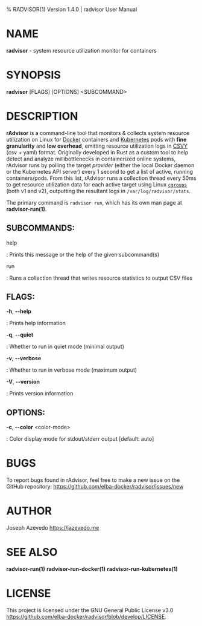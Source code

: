 % RADVISOR(1) Version 1.4.0 | radvisor User Manual

NAME
====

**radvisor** - system resource utilization monitor for containers

SYNOPSIS
========

**radvisor** \[FLAGS\] \[OPTIONS\] \<SUBCOMMAND\>

DESCRIPTION
===========

**rAdvisor** is a command-line tool that monitors & collects system resource utilization on Linux
for [Docker](https://www.docker.com/) containers and [Kubernetes](https://kubernetes.io/) pods
with **fine granularity** and **low overhead**,
emitting resource utilization logs in [CSVY](https://csvy.org/) (csv + yaml) format.
Originally developed in Rust as a custom tool to help detect and analyze millibottlenecks in containerized online systems,
rAdvisor runs by polling the target *provider* (either the local Docker daemon or the Kubernetes API server)
every 1 second to get a list of active, running containers/pods.
From this list, rAdvisor runs a collection thread every 50ms to get resource utilization data for each active target
using Linux [`cgroups`](https://access.redhat.com/documentation/en-us/red_hat_enterprise_linux/6/html/resource_management_guide/ch01) (both v1 and v2),
outputting the resultant logs in `/var/log/radvisor/stats`.

The primary command is `radvisor run`, which has its own man page at **radvisor-run(1)**.

SUBCOMMANDS:
------------

help

:   Prints this message or the help of the given subcommand(s)

run

:   Runs a collection thread that writes resource statistics to output CSV files

FLAGS:
------

**-h**, **\--help**

:   Prints help information

**-q**, **\--quiet**

:   Whether to run in quiet mode (minimal output)

**-v**, **\--verbose**

:   Whether to run in verbose mode (maximum output)

**-V**, **\--version**

:   Prints version information

OPTIONS:
--------

**-c**, **\--color** \<color-mode\>

:   Color display mode for stdout/stderr output \[default: auto\]

BUGS
====

To report bugs found in rAdvisor, feel free to make a new issue on the GitHub repository:
<https://github.com/elba-docker/radvisor/issues/new>

AUTHOR
======

Joseph Azevedo <https://jazevedo.me>

SEE ALSO
========

**radvisor-run(1)**
**radvisor-run-docker(1)**
**radvisor-run-kubernetes(1)**

LICENSE
=======

This project is licensed under the GNU General Public License v3.0 <https://github.com/elba-docker/radvisor/blob/develop/LICENSE>.
